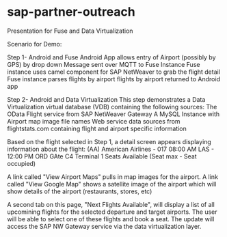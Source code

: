sap-partner-outreach
====================

Presentation for Fuse and Data Virtualization

Scenario for Demo:

Step 1-
Android and Fuse
Android App allows entry of Airport (possibly by GPS) by drop down
Message sent over MQTT to Fuse Instance
Fuse instance uses camel component for SAP NetWeaver to grab the flight detail
Fuse instance parses flights by airport
flights by airport returned to Android app

Step 2-
Android and Data Virtualization
This step demonstrates a Data Virtualization virtual database (VDB) containing the following sources:
	The OData Flight service from SAP NetWeaver Gateway
	A MySQL Instance with Airport map image file names
	Web service data sources from flightstats.com containing flight and airport specific information

Based on the flight selected in Step 1, a detail screen appears displaying information about the flight:
	(AA) American Airlines - 017
	08:00 AM LAS - 12:00 PM ORD
	GAte C4 Terminal 1
	Seats Available (Seat max - Seat occupied)

A link called "View Airport Maps" pulls in map images for the airport.
A link called "View Google Map" shows a satellite image of the airport which will show details of the airport (restaurants, stores, etc)

A second tab on this page, "Next Flights Available", will display a list of all upcomining flights for the selected departure and target airports. The user will be able to select one of these flights and book a seat. The update will access the SAP NW Gateway service via the data virtualization layer.
